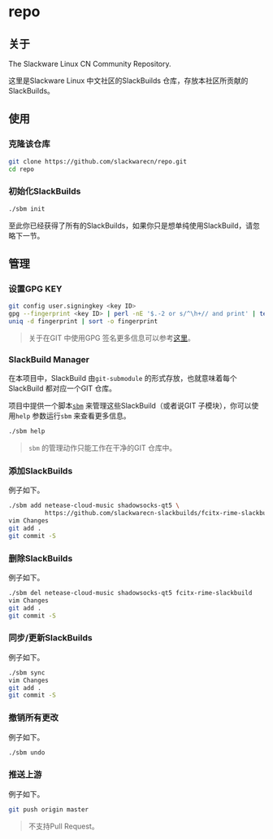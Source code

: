 # repo

## 关于

The Slackware Linux CN Community Repository.

这里是Slackware Linux 中文社区的SlackBuilds 仓库，存放本社区所贡献的SlackBuilds。

## 使用

### 克隆该仓库

```bash
git clone https://github.com/slackwarecn/repo.git
cd repo
```

### 初始化SlackBuilds

```bash
./sbm init
```

至此你已经获得了所有的SlackBuilds，如果你只是想单纯使用SlackBuild，请忽略下一节。

## 管理

### 设置GPG KEY

```bash
git config user.signingkey <key ID>
gpg --fingerprint <key ID> | perl -nE '$.-2 or s/^\h+// and print' | tee -a fingerprint
uniq -d fingerprint | sort -o fingerprint
```

> 关于在GIT 中使用GPG 签名更多信息可以参考[这里](http://arondight.me/2016/04/17/%E4%BD%BF%E7%94%A8GPG%E7%AD%BE%E5%90%8DGit%E6%8F%90%E4%BA%A4%E5%92%8C%E6%A0%87%E7%AD%BE/)。

### SlackBuild Manager

在本项目中，SlackBuild 由`git-submodule` 的形式存放，也就意味着每个SlackBuild 都对应一个GIT 仓库。

项目中提供一个脚本[`sbm`](sbm) 来管理这些SlackBuild（或者说GIT 子模块），你可以使用`help` 参数运行`sbm` 来查看更多信息。

```bash
./sbm help
```

> `sbm` 的管理动作只能工作在干净的GIT 仓库中。

### 添加SlackBuilds

例子如下。

```bash
./sbm add netease-cloud-music shadowsocks-qt5 \
          https://github.com/slackwarecn-slackbuilds/fcitx-rime-slackbuild
vim Changes
git add .
git commit -S

```

### 删除SlackBuilds

例子如下。

```bash
./sbm del netease-cloud-music shadowsocks-qt5 fcitx-rime-slackbuild
vim Changes
git add .
git commit -S
```

### 同步/更新SlackBuilds

例子如下。

```bash
./sbm sync
vim Changes
git add .
git commit -S
```

### 撤销所有更改

例子如下。

```bash
./sbm undo
```

### 推送上游

例子如下。

```bash
git push origin master
```

> 不支持Pull Request。

